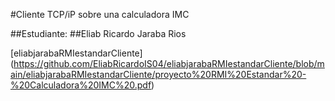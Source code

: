 #Cliente TCP/iP sobre una calculadora IMC

##Estudiante: ##Eliab Ricardo Jaraba Rios



[eliabjarabaRMIestandarCliente] (https://github.com/EliabRicardoIS04/eliabjarabaRMIestandarCliente/blob/main/eliabjarabaRMIestandarCliente/proyecto%20RMI%20Estandar%20-%20Calculadora%20IMC%20.pdf)
